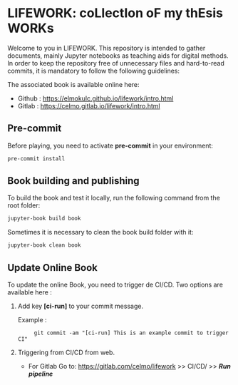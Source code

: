 # LIFEWORK: coLlectIon oF my thEsis WORKs

Welcome to you in LIFEWORK. This repository is intended to gather documents, mainly Jupyter notebooks as teaching aids for digital methods. In order to keep the repository free of unnecessary files and hard-to-read commits, it is mandatory to follow the following guidelines:

The associated book is available online here: 

- Github : https://elmokulc.github.io/lifework/intro.html
- Gitlab : https://celmo.gitlab.io/lifework/intro.html

## Pre-commit
Before playing, you need to activate **pre-commit** in your environment:

``` bash
pre-commit install
```

## Book building and publishing
To build the book and test it locally, run the following command from the root folder:

``` bash
jupyter-book build book
```

Sometimes it is necessary to clean the book build folder with it:

``` bash
jupyter-book clean book
```


## Update Online Book

To update the online Book, you need to trigger de CI/CD. Two options are available here :

1. Add key **[ci-run]** to your commit message.

    Example :

            git commit -am "[ci-run] This is an example commit to trigger CI"

2. Triggering from CI/CD from web. 

    - For Gitlab Go to: https://gitlab.com/celmo/lifework >> CI/CD/ >> ***Run pipeline***
